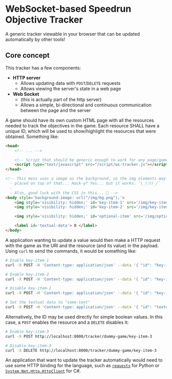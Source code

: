 # WebSocket-based Speedrun Objective Tracker

A generic tracker viewable in your browser that can be updated automatically by other tools!

## Core concept

This tracker has a few components:

* **HTTP server** 
	* Allows updating data with `POST`/`DELETE` requests
	* Allows viewing the server's state in a web page
* **Web Socket**
	* (this is actually part of the http server)
	* Allows a simple, bi-directional and continuous communication between the page and the server

A game should have its own custom HTML page with all the resources needed to track the objectives in the game. Each resource SHALL have a unique ID, which will be used to show/highlight the resources that were obtained. Something like:

```html
<head>
	<!-- ... -->

	<!-- Script that should be generic enough to work for any page/game. -->
	<script type="text/javascript" src="/script/ws-tracker.js"></script>
</head>

<!-- This mess uses a image as the background, so the img elements may be
  - placed on top of that... Hack-y? Yes... but it works. ¯\_(ツ)_/¯
  -
  - Also, good luck with the CSS in this... 😬 -->
<body style='background-image: url("/img/bg.png");'>
	<img style='visibility: hidden;' id='key-item-1' src='/img/key-item-1.png' />
	<img style='visibility: hidden;' id='key-item-2' src='/img/key-item-2.png' />

	<img style='visibility: hidden;' id='optional-item' src='/img/optional-item.png' />

	<label id='textual-data'> 0 </label>
</body>
```

A application wanting to update a value would then make a HTTP request with the game as the URI and the resource (and its value) in the payload. Using `curl` to send the commands, it would be something like:

```bash
# Enable key-item-1
curl -X POST -H 'Content-type: application/json' --data '{ "id": "key-item-1", "value": true}' http://localhost:8000/tracker/dummy-game

# Enable key-item-2
curl -X POST -H 'Content-type: application/json' --data '{ "id": "key-item-2", "value": true}' http://localhost:8000/tracker/dummy-game

# Disable key-item-1
curl -X POST -H 'Content-type: application/json' --data '{ "id": "key-item-1", "value": true}' http://localhost:8000/tracker/dummy-game

# Set the textual data to "some-text"
curl -X POST -H 'Content-type: application/json' --data '{ "id": "textual-data", "value": "some-text"}' http://localhost:8000/tracker/dummy-game
```

Alternatively, the ID may be used directly for simple boolean values. In this case, a `POST` enables the resource and a `DELETE` disables it:

```bash
# Enable key-item-3
curl -X POST http://localhost:8000/tracker/dummy-game/key-item-3

# Disable key-item-3
curl -X DELETE http://localhost:8000/tracker/dummy-game/key-item-3
```

An application that want to update the tracker automatically would need to use some HTTP binding for the language, such as [`requests`](https://docs.python-requests.org/en/latest/) for Python or [`System.Net.Http.HttpClient`](https://docs.microsoft.com/en-us/dotnet/api/system.net.http.httpclient) for C#.
